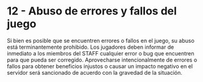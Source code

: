 # 12 - Abuso de errores y fallos del juego

Si bien es posible que se encuentren errores o fallos en el juego, su abuso está terminantemente prohibido. Los jugadores deben informar de inmediato a los miembros del STAFF cualquier error o bug que encuentren para que pueda ser corregido. Aprovecharse intencionalmente de errores o fallos para obtener beneficios injustos o causar un impacto negativo en el servidor será sancionado de acuerdo con la gravedad de la situación.
